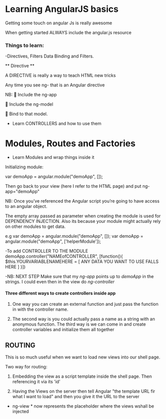 # Learning AngularJS basics

Getting some touch on angular Js is really awesome

When getting started ALWAYS include the angular.js resource

### Things to learn:

-Directives, Filters Data Binding and Filters.

** Directive **

A DIRECTIVE is really a way to teach HTML new tricks

Any time you see ng- that is an Angular directive

NB: 
 Include the ng-app

 Include the ng-model

 Bind to that model.


- Learn CONTROLLERS and how to use them


# Modules, Routes and Factories

- Learn Modules and wrap things inside it

Initializing module: 

var demoApp = angular.module("demoApp", []);

Then go back to your view (here I refer to the HTML page) and put ng-app="demoApp"

NB: Once you’ve referenced the Angular script you’re going to have access to an angular object.

The empty array passed as parameter when creating the module is used for DEPENDENCY INJECTION. Also its because your module might actually rely on other modules to get data.

e.g 
var demoApp = angular.module("demoApp", []);
var demoApp = angular.module("demoApp", ['helperModule']);

-To add CONTROLLER TO THE MODULE
    demoApp.controller("NAMEofCONTROLLER", [function(){ 
            $this.YOURVARIABLENAMEHERE = [ ANY DATA YOU WANT TO USE FALLS HERE ]
    }])

-NB: NEXT STEP
Make sure that my *ng-app* points up to *demoApp* in the strings. I could even then in the view do *ng-controller*

#### Three different ways to create controllers inside app

1. One way you can create an external function and just pass the function in with the controller name.

2. The second way is you could actually pass a name as a string with an anonymous function.
The third way is we can come in and create controller variables and initialize them all together


## ROUTING

This is so much useful when we want to load new views into our shell page.

Two way for routing:
1. Embedding the view as a script template inside the shell page. Then referencing it via its 'id'

2. Having the Views on the server then tell Angular "the template URL fir what I want to load" and then you give it the URL to the server

* ng-view * now represents the placeholder where the views wshall be injected
